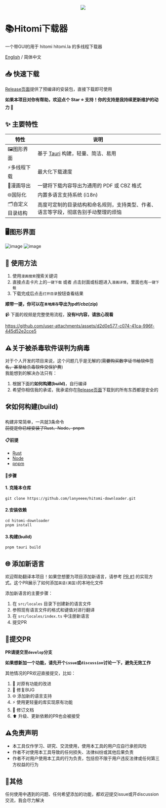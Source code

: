 <p align="center">
    <img src="https://github.com/user-attachments/assets/efd0470a-f5cb-4c1d-a0c3-3f5c39113933" style="align-self: center"/>
</p>


# 📚Hitomi下载器

一个带GUI的用于 hitomi hitomi.la 的多线程下载器

[English](./README.md) / 简体中文

## 📥 快速下载

[Release页面](https://github.com/lanyeeee/hitomi-downloader/releases)提供了预编译的安装包，直接下载即可使用

**如果本项目对你有帮助，欢迎点个 Star ⭐ 支持！你的支持是我持续更新维护的动力 🙏**

## ✨ 主要特性

| 特性            | 说明                                                         |
| --------------- | ------------------------------------------------------------ |
| 🖼️图形界面       | 基于 [Tauri](https://www.google.com/url?sa=E&q=https%3A%2F%2Fv2.tauri.app%2Fstart%2F) 构建，轻量、简洁、易用 |
| ⚡多线程下载     | 最大化下载速度                                               |
| 📂漫画导出       | 一键将下载内容导出为通用的 PDF 或 CBZ 格式                   |
| 🌐国际化         | 内置多语言支持系统 (i18n)                                    |
| 🗂️自定义目录结构 | 高度可定制的目录结构和命名规则，支持类型、作者、语言等字段，彻底告别手动整理的烦恼 |

## 🖥️图形界面

![image](https://github.com/user-attachments/assets/fd93fd2f-db16-43b6-86cf-aa643eb572c8)
![image](https://github.com/user-attachments/assets/81a859f2-2a06-4eca-b45f-4f6555cc62c0)

## 📖 使用方法

1. 使用`漫画搜索`搜索关键词
2. 直接点击卡片上的`一键下载` 或者 点击封面或标题进入`漫画详情`，里面也有`一键下载`
3. 下载完成后点击`打开目录`按钮查看结果

**顺带一提，你可以在`本地库存`导出为pdf/cbz(zip)**

📹 下面的视频是完整使用流程，**没有H内容，请放心观看**

https://github.com/user-attachments/assets/d2d0e577-c074-41ca-996f-445d52e2cce5



## ⚠️关于被杀毒软件误判为病毒

对于个人开发的项目来说，这个问题几乎是无解的(~~需要购买数字证书给软件签名，甚至给杀毒软件交保护费~~)  
我能想到的解决办法只有：

1. 根据下面的**如何构建(build)**，自行编译
2. 希望你相信我的承诺，我承诺你在[Release页面](https://github.com/lanyeeee/hitomi-downloader/releases)下载到的所有东西都是安全的

## 🛠️如何构建(build)

构建非常简单，一共就3条命令  
~~前提是你已经安装了Rust、Node、pnpm~~

#### 📋前提

- [Rust](https://www.rust-lang.org/tools/install)
- [Node](https://nodejs.org/en)
- [pnpm](https://pnpm.io/installation)

#### 📝步骤

#### 1. 克隆本仓库

```
git clone https://github.com/lanyeeee/hitomi-downloader.git
```

#### 2.安装依赖

```
cd hitomi-downloader
pnpm install
```

#### 3.构建(build)

```
pnpm tauri build
```

## 🌐 添加新语言

欢迎帮助翻译本项目！如果您想要为项目添加新语言，请参考 [PR #1](https://github.com/lanyeeee/hitomi-downloader/pull/1) 的实现方式。这个PR展示了如何添加`英语(美国)`的本地化文件

添加新语言的主要步骤：

1. 在 `src/locales` 目录下创建新的语言文件
2. 参照现有语言文件的格式和键值对进行翻译
3. 在 `src/locales/index.ts` 中注册新语言
4. 提交PR

## 🤝提交PR

**PR请提交至`develop`分支**

**如果想新加一个功能，请先开个`issue`或`discussion`讨论一下，避免无效工作**

其他情况的PR欢迎直接提交，比如：

1. 🔧 对原有功能的改进
2. 🐛 修复BUG
3. 🌐 添加新的语言支持
4. ⚡ 使用更轻量的库实现原有功能
5. 📝 修订文档
6. ⬆️ 升级、更新依赖的PR也会被接受

## ⚠️免责声明

- 本工具仅作学习、研究、交流使用，使用本工具的用户应自行承担风险
- 作者不对使用本工具导致的任何损失、法律纠纷或其他后果负责
- 作者不对用户使用本工具的行为负责，包括但不限于用户违反法律或任何第三方权益的行为

## 💬其他

任何使用中遇到的问题、任何希望添加的功能，都欢迎提交issue或开discussion交流，我会尽力解决